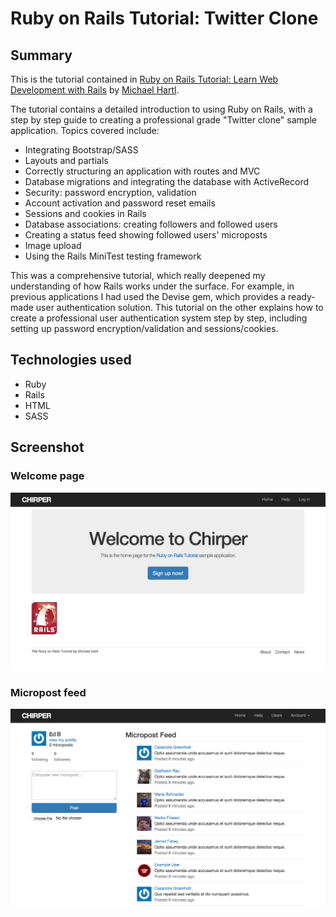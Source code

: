 # Ruby on Rails Tutorial: Twitter Clone

## Summary

This is the tutorial contained in [Ruby on Rails Tutorial: Learn Web Development with Rails](http://www.railstutorial.org/) by [Michael Hartl](http://www.michaelhartl.com/).

The tutorial contains a detailed introduction to using Ruby on Rails, with a step by step guide to creating a professional grade "Twitter clone" sample application. Topics covered include:

- Integrating Bootstrap/SASS
- Layouts and partials
- Correctly structuring an application with routes and MVC
- Database migrations and integrating the database with ActiveRecord
- Security: password encryption, validation
- Account activation and password reset emails
- Sessions and cookies in Rails
- Database associations: creating followers and followed users
- Creating a status feed showing followed users' microposts
- Image upload
- Using the Rails MiniTest testing framework

This was a comprehensive tutorial, which really deepened my understanding of how Rails works under the surface. For example, in previous applications I had used the Devise gem, which provides a ready-made user authentication solution. This tutorial on the other explains how to create a professional user authentication system step by step, including setting up password encryption/validation and sessions/cookies.

## Technologies used

- Ruby
- Rails
- HTML
- SASS

## Screenshot

### Welcome page

<img src="images/home_screenshot.png">

### Micropost feed

<img src="images/postfeed_screenshot.png">
